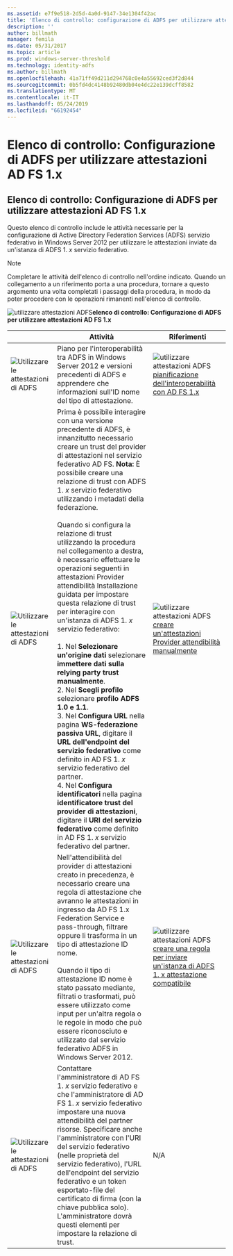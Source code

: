 ```yaml
---
ms.assetid: e7f9e518-2d5d-4a0d-9147-34e1304f42ac
title: 'Elenco di controllo: configurazione di ADFS per utilizzare attestazioni AD FS 1.x'
description: ''
author: billmath
manager: femila
ms.date: 05/31/2017
ms.topic: article
ms.prod: windows-server-threshold
ms.technology: identity-adfs
ms.author: billmath
ms.openlocfilehash: 41a71ff49d211d294768c0e4a55692ced3f2d844
ms.sourcegitcommit: 0b5fd4dc4148b92480db04e4dc22e139dcff8582
ms.translationtype: MT
ms.contentlocale: it-IT
ms.lasthandoff: 05/24/2019
ms.locfileid: "66192454"
---
```

# <a name="checklist-configuring-ad-fs--to-consume-claims-from-ad-fs-1x"></a>Elenco di controllo: Configurazione di ADFS per utilizzare attestazioni AD FS 1.x

  
## <a name="checklist-configuring-ad-fs-to-consume-claims-from-adfs1x"></a>Elenco di controllo: Configurazione di ADFS per utilizzare attestazioni AD FS 1.x  
Questo elenco di controllo include le attività necessarie per la configurazione di Active Directory Federation Services \(ADFS\) servizio federativo in Windows Server 2012 per utilizzare le attestazioni inviate da un'istanza di ADFS 1. *x* servizio federativo.  
  
> [!NOTE]  
> Completare le attività dell'elenco di controllo nell'ordine indicato. Quando un collegamento a un riferimento porta a una procedura, tornare a questo argomento una volta completati i passaggi della procedura, in modo da poter procedere con le operazioni rimanenti nell'elenco di controllo.  
  
![utilizzare attestazioni ADFS](media/2b05dce3-938f-4168-9b8f-1f4398cbdb9b.gif)**elenco di controllo: Configurazione di ADFS per utilizzare attestazioni AD FS 1.x**  
  
||Attività|Riferimenti|  
|-|--------|-------------|  
|![Utilizzare le attestazioni di ADFS](media/icon_checkboxo.gif)|Piano per l'interoperabilità tra ADFS in Windows Server 2012 e versioni precedenti di ADFS e apprendere che informazioni sull'ID nome del tipo di attestazione.|![utilizzare attestazioni ADFS](media/faa393df-4856-4431-9eda-4f4e5be72a90.gif)[pianificazione dell'interoperabilità con AD FS 1.x](https://technet.microsoft.com/library/ff678040.aspx)|  
|![Utilizzare le attestazioni di ADFS](media/icon_checkboxo.gif)|Prima è possibile interagire con una versione precedente di ADFS, è innanzitutto necessario creare un trust del provider di attestazioni nel servizio federativo AD FS. **Nota:** È possibile creare una relazione di trust con ADFS 1. *x* servizio federativo utilizzando i metadati della federazione.<br /><br />Quando si configura la relazione di trust utilizzando la procedura nel collegamento a destra, è necessario effettuare le operazioni seguenti in attestazioni Provider attendibilità Installazione guidata per impostare questa relazione di trust per interagire con un'istanza di ADFS 1. *x* servizio federativo:<br /><br />1.  Nel **Selezionare un'origine dati** selezionare **immettere dati sulla relying party trust manualmente**.<br />2.  Nel **Scegli profilo** selezionare **profilo ADFS 1.0 e 1.1**.<br />3.  Nel **Configura URL** nella pagina **WS\-federazione passiva URL**, digitare il **URL dell'endpoint del servizio federativo** come definito in AD FS 1. *x* servizio federativo del partner.<br />4.  Nel **Configura identificatori** nella pagina **identificatore trust del provider di attestazioni**, digitare il **URI del servizio federativo** come definito in AD FS 1. *x* servizio federativo del partner.|![utilizzare attestazioni ADFS](media/faa393df-4856-4431-9eda-4f4e5be72a90.gif)[creare un'attestazioni Provider attendibilità manualmente](../../ad-fs/operations/Create-a-Claims-Provider-Trust.md)|  
|![Utilizzare le attestazioni di ADFS](media/icon_checkboxo.gif)|Nell'attendibilità del provider di attestazioni creato in precedenza, è necessario creare una regola di attestazione che avranno le attestazioni in ingresso da AD FS 1.x Federation Service e pass-through, filtrare oppure li trasforma in un tipo di attestazione ID nome.<br /><br />Quando il tipo di attestazione ID nome è stato passato mediante, filtrati o trasformati, può essere utilizzato come input per un'altra regola o le regole in modo che può essere riconosciuto e utilizzato dal servizio federativo ADFS in Windows Server 2012.|![utilizzare attestazioni ADFS](media/faa393df-4856-4431-9eda-4f4e5be72a90.gif)[creare una regola per inviare un'istanza di ADFS 1. x attestazione compatibile](../../ad-fs/operations/Create-a-Rule-to-Send-an-AD-FS-1x-Compatible-Claim.md)|  
|![Utilizzare le attestazioni di ADFS](media/icon_checkboxo.gif)|Contattare l'amministratore di AD FS 1. *x* servizio federativo e che l'amministratore di AD FS 1. *x* servizio federativo impostare una nuova attendibilità del partner risorse. Specificare anche l'amministratore con l'URI del servizio federativo \(nelle proprietà del servizio federativo\), l'URL dell'endpoint del servizio federativo e un token esportato\-file del certificato di firma \(con la chiave pubblica solo\). L'amministratore dovrà questi elementi per impostare la relazione di trust.|N\/A|  
  

